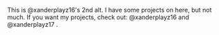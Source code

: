 This is @xanderplayz16's 2nd alt.
I have some projects on here, but not much.
If you want my projects, check out:
@xanderplayz16
and
@xanderplayz17
.

